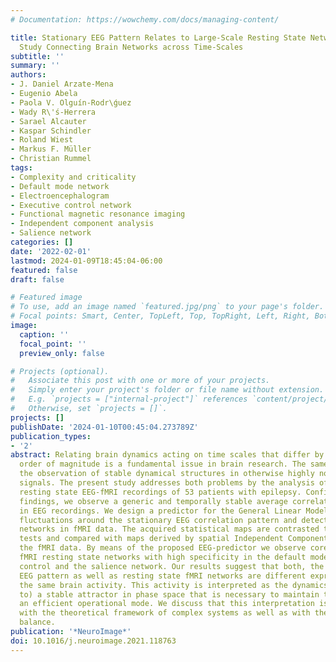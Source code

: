 ```yaml
---
# Documentation: https://wowchemy.com/docs/managing-content/

title: Stationary EEG Pattern Relates to Large-Scale Resting State Networks – An EEG-fMRI
  Study Connecting Brain Networks across Time-Scales
subtitle: ''
summary: ''
authors:
- J. Daniel Arzate-Mena
- Eugenio Abela
- Paola V. Olguín-Rodr\ǵuez
- Wady R\'ś-Herrera
- Sarael Alcauter
- Kaspar Schindler
- Roland Wiest
- Markus F. Müller
- Christian Rummel
tags:
- Complexity and criticality
- Default mode network
- Electroencephalogram
- Executive control network
- Functional magnetic resonance imaging
- Independent component analysis
- Salience network
categories: []
date: '2022-02-01'
lastmod: 2024-01-09T18:45:04-06:00
featured: false
draft: false

# Featured image
# To use, add an image named `featured.jpg/png` to your page's folder.
# Focal points: Smart, Center, TopLeft, Top, TopRight, Left, Right, BottomLeft, Bottom, BottomRight.
image:
  caption: ''
  focal_point: ''
  preview_only: false

# Projects (optional).
#   Associate this post with one or more of your projects.
#   Simply enter your project's folder or file name without extension.
#   E.g. `projects = ["internal-project"]` references `content/project/deep-learning/index.md`.
#   Otherwise, set `projects = []`.
projects: []
publishDate: '2024-01-10T00:45:04.273789Z'
publication_types:
- '2'
abstract: Relating brain dynamics acting on time scales that differ by at least an
  order of magnitude is a fundamental issue in brain research. The same is true for
  the observation of stable dynamical structures in otherwise highly non-stationary
  signals. The present study addresses both problems by the analysis of simultaneous
  resting state EEG-fMRI recordings of 53 patients with epilepsy. Confirming previous
  findings, we observe a generic and temporally stable average correlation pattern
  in EEG recordings. We design a predictor for the General Linear Model describing
  fluctuations around the stationary EEG correlation pattern and detect resting state
  networks in fMRI data. The acquired statistical maps are contrasted to several surrogate
  tests and compared with maps derived by spatial Independent Component Analysis of
  the fMRI data. By means of the proposed EEG-predictor we observe core nodes of known
  fMRI resting state networks with high specificity in the default mode, the executive
  control and the salience network. Our results suggest that both, the stationary
  EEG pattern as well as resting state fMRI networks are different expressions of
  the same brain activity. This activity is interpreted as the dynamics on (or close
  to) a stable attractor in phase space that is necessary to maintain the brain in
  an efficient operational mode. We discuss that this interpretation is congruent
  with the theoretical framework of complex systems as well as with the brain's energy
  balance.
publication: '*NeuroImage*'
doi: 10.1016/j.neuroimage.2021.118763
---
```

